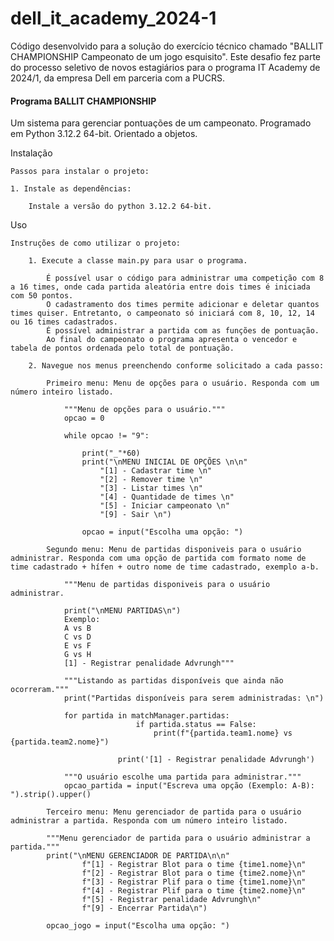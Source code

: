 # dell_it_academy_2024-1
Código desenvolvido para a solução do exercício técnico chamado "BALLIT CHAMPIONSHIP Campeonato de um jogo esquisito". Este desafio fez parte do processo seletivo de novos estagiários para o programa IT Academy de 2024/1, da empresa Dell em parceria com a PUCRS.

#### Programa BALLIT CHAMPIONSHIP

Um sistema para gerenciar pontuações de um campeonato. Programado em Python 3.12.2 64-bit. Orientado a objetos.

Instalação

    Passos para instalar o projeto:

    1. Instale as dependências:

        Instale a versão do python 3.12.2 64-bit.

Uso

    Instruções de como utilizar o projeto:

        1. Execute a classe main.py para usar o programa.

            É possível usar o código para administrar uma competição com 8 a 16 times, onde cada partida aleatória entre dois times é iniciada com 50 pontos.
            O cadastramento dos times permite adicionar e deletar quantos times quiser. Entretanto, o campeonato só iniciará com 8, 10, 12, 14 ou 16 times cadastrados.
            É possível administrar a partida com as funções de pontuação. 
            Ao final do campeonato o programa apresenta o vencedor e tabela de pontos ordenada pelo total de pontuação.

        2. Navegue nos menus preenchendo conforme solicitado a cada passo:

            Primeiro menu: Menu de opções para o usuário. Responda com um número inteiro listado.

                """Menu de opções para o usuário."""
                opcao = 0

                while opcao != "9":

                    print("_"*60)
                    print("\nMENU INICIAL DE OPÇÕES \n\n"
                        "[1] - Cadastrar time \n" 
                        "[2] - Remover time \n" 
                        "[3] - Listar times \n" 
                        "[4] - Quantidade de times \n" 
                        "[5] - Iniciar campeonato \n" 
                        "[9] - Sair \n")
                    
                    opcao = input("Escolha uma opção: ")
            
            Segundo menu: Menu de partidas disponiveis para o usuário administrar. Responda com uma opção de partida com formato nome de time cadastrado + hífen + outro nome de time cadastrado, exemplo a-b.

                """Menu de partidas disponiveis para o usuário administrar.

                print("\nMENU PARTIDAS\n")
                Exemplo: 
                A vs B
                C vs D
                E vs F
                G vs H
                [1] - Registrar penalidade Advrungh"""

                """Listando as partidas disponíveis que ainda não ocorreram."""
                print("Partidas disponíveis para serem administradas: \n")

                for partida in matchManager.partidas:
                                if partida.status == False:
                                    print(f"{partida.team1.nome} vs {partida.team2.nome}")

                            print('[1] - Registrar penalidade Advrungh')

                """O usuário escolhe uma partida para administrar."""
                opcao_partida = input("Escreva uma opção (Exemplo: A-B): ").strip().upper()

            Terceiro menu: Menu gerenciador de partida para o usuário administrar a partida. Responda com um número inteiro listado.

            """Menu gerenciador de partida para o usuário administrar a partida."""
            print("\nMENU GERENCIADOR DE PARTIDA\n\n"
                    f"[1] - Registrar Blot para o time {time1.nome}\n"
                    f"[2] - Registrar Blot para o time {time2.nome}\n"
                    f"[3] - Registrar Plif para o time {time1.nome}\n"
                    f"[4] - Registrar Plif para o time {time2.nome}\n"
                    f"[5] - Registrar penalidade Advrungh\n"
                    f"[9] - Encerrar Partida\n")

            opcao_jogo = input("Escolha uma opção: ")


